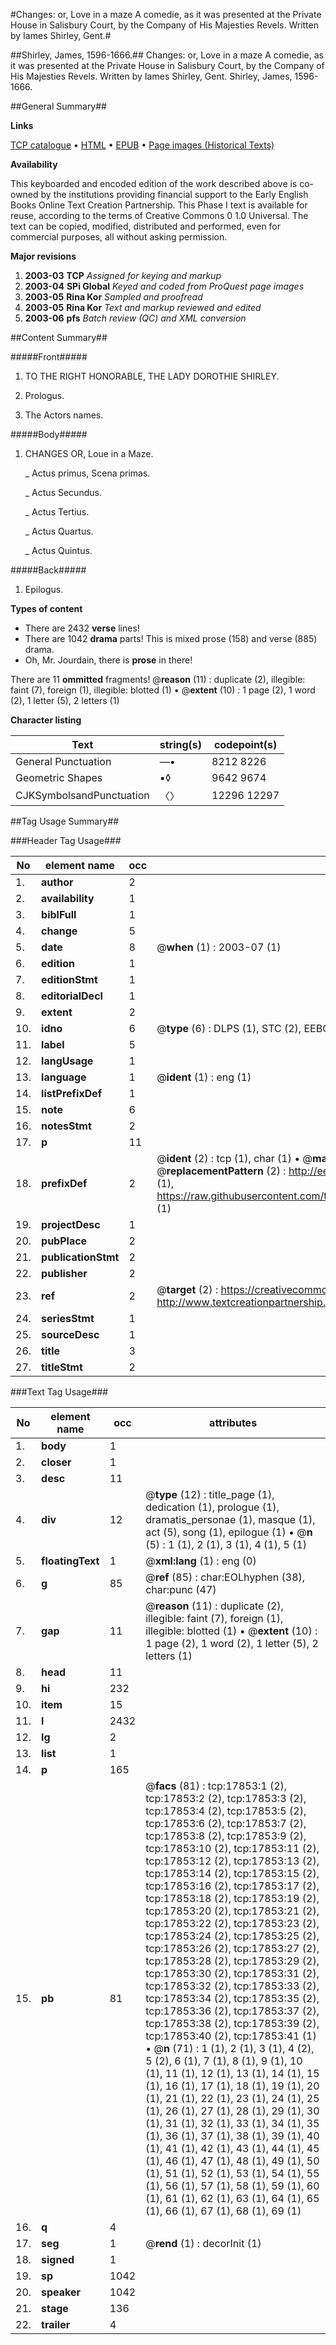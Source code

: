 #Changes: or, Love in a maze A comedie, as it was presented at the Private House in Salisbury Court, by the Company of His Majesties Revels. Written by Iames Shirley, Gent.#

##Shirley, James, 1596-1666.##
Changes: or, Love in a maze A comedie, as it was presented at the Private House in Salisbury Court, by the Company of His Majesties Revels. Written by Iames Shirley, Gent.
Shirley, James, 1596-1666.

##General Summary##

**Links**

[TCP catalogue](http://www.ota.ox.ac.uk/tcp/)  • 
[HTML](http://tei.it.ox.ac.uk/tcp/Texts-HTML/free/A12/A12129.html)  • 
[EPUB](http://tei.it.ox.ac.uk/tcp/Texts-EPUB/free/A12/A12129.epub) • 
[Page images (Historical Texts)](https://data.historicaltexts.jisc.ac.uk/view?pubId=eebo-99852528e&pageId=eebo-99852528e-17853-1)

**Availability**

This keyboarded and encoded edition of the
	       work described above is co-owned by the institutions
	       providing financial support to the Early English Books
	       Online Text Creation Partnership. This Phase I text is
	       available for reuse, according to the terms of Creative
	       Commons 0 1.0 Universal. The text can be copied,
	       modified, distributed and performed, even for
	       commercial purposes, all without asking permission.

**Major revisions**

1. __2003-03__ __TCP__ *Assigned for keying and markup*
1. __2003-04__ __SPi Global__ *Keyed and coded from ProQuest page images*
1. __2003-05__ __Rina Kor__ *Sampled and proofread*
1. __2003-05__ __Rina Kor__ *Text and markup reviewed and edited*
1. __2003-06__ __pfs__ *Batch review (QC) and XML conversion*

##Content Summary##

#####Front#####

1. TO THE RIGHT HONORABLE, THE LADY DOROTHIE SHIRLEY.

1. Prologus.

1. The Actors names.

#####Body#####

1. CHANGES OR, Loue in a Maze.

    _ Actus primus, Scena primas.

    _ Actus Secundus.

    _ Actus Tertius.

    _ Actus Quartus.

    _ Actus Quintus.

#####Back#####

1. Epilogus.

**Types of content**

  * There are 2432 **verse** lines!
  * There are 1042 **drama** parts! This is mixed prose (158) and verse (885) drama.
  * Oh, Mr. Jourdain, there is **prose** in there!

There are 11 **ommitted** fragments! 
 @__reason__ (11) : duplicate (2), illegible: faint (7), foreign (1), illegible: blotted (1)  •  @__extent__ (10) : 1 page (2), 1 word (2), 1 letter (5), 2 letters (1)

**Character listing**


|Text|string(s)|codepoint(s)|
|---|---|---|
|General Punctuation|—•|8212 8226|
|Geometric Shapes|▪◊|9642 9674|
|CJKSymbolsandPunctuation|〈〉|12296 12297|

##Tag Usage Summary##

###Header Tag Usage###

|No|element name|occ|attributes|
|---|---|---|---|
|1.|__author__|2||
|2.|__availability__|1||
|3.|__biblFull__|1||
|4.|__change__|5||
|5.|__date__|8| @__when__ (1) : 2003-07 (1)|
|6.|__edition__|1||
|7.|__editionStmt__|1||
|8.|__editorialDecl__|1||
|9.|__extent__|2||
|10.|__idno__|6| @__type__ (6) : DLPS (1), STC (2), EEBO-CITATION (1), PROQUEST (1), VID (1)|
|11.|__label__|5||
|12.|__langUsage__|1||
|13.|__language__|1| @__ident__ (1) : eng (1)|
|14.|__listPrefixDef__|1||
|15.|__note__|6||
|16.|__notesStmt__|2||
|17.|__p__|11||
|18.|__prefixDef__|2| @__ident__ (2) : tcp (1), char (1)  •  @__matchPattern__ (2) : ([0-9\-]+):([0-9IVX]+) (1), (.+) (1)  •  @__replacementPattern__ (2) : http://eebo.chadwyck.com/downloadtiff?vid=$1&page=$2 (1), https://raw.githubusercontent.com/textcreationpartnership/Texts/master/tcpchars.xml#$1 (1)|
|19.|__projectDesc__|1||
|20.|__pubPlace__|2||
|21.|__publicationStmt__|2||
|22.|__publisher__|2||
|23.|__ref__|2| @__target__ (2) : https://creativecommons.org/publicdomain/zero/1.0/ (1), http://www.textcreationpartnership.org/docs/. (1)|
|24.|__seriesStmt__|1||
|25.|__sourceDesc__|1||
|26.|__title__|3||
|27.|__titleStmt__|2||


###Text Tag Usage###

|No|element name|occ|attributes|
|---|---|---|---|
|1.|__body__|1||
|2.|__closer__|1||
|3.|__desc__|11||
|4.|__div__|12| @__type__ (12) : title_page (1), dedication (1), prologue (1), dramatis_personae (1), masque (1), act (5), song (1), epilogue (1)  •  @__n__ (5) : 1 (1), 2 (1), 3 (1), 4 (1), 5 (1)|
|5.|__floatingText__|1| @__xml:lang__ (1) : eng (0)|
|6.|__g__|85| @__ref__ (85) : char:EOLhyphen (38), char:punc (47)|
|7.|__gap__|11| @__reason__ (11) : duplicate (2), illegible: faint (7), foreign (1), illegible: blotted (1)  •  @__extent__ (10) : 1 page (2), 1 word (2), 1 letter (5), 2 letters (1)|
|8.|__head__|11||
|9.|__hi__|232||
|10.|__item__|15||
|11.|__l__|2432||
|12.|__lg__|2||
|13.|__list__|1||
|14.|__p__|165||
|15.|__pb__|81| @__facs__ (81) : tcp:17853:1 (2), tcp:17853:2 (2), tcp:17853:3 (2), tcp:17853:4 (2), tcp:17853:5 (2), tcp:17853:6 (2), tcp:17853:7 (2), tcp:17853:8 (2), tcp:17853:9 (2), tcp:17853:10 (2), tcp:17853:11 (2), tcp:17853:12 (2), tcp:17853:13 (2), tcp:17853:14 (2), tcp:17853:15 (2), tcp:17853:16 (2), tcp:17853:17 (2), tcp:17853:18 (2), tcp:17853:19 (2), tcp:17853:20 (2), tcp:17853:21 (2), tcp:17853:22 (2), tcp:17853:23 (2), tcp:17853:24 (2), tcp:17853:25 (2), tcp:17853:26 (2), tcp:17853:27 (2), tcp:17853:28 (2), tcp:17853:29 (2), tcp:17853:30 (2), tcp:17853:31 (2), tcp:17853:32 (2), tcp:17853:33 (2), tcp:17853:34 (2), tcp:17853:35 (2), tcp:17853:36 (2), tcp:17853:37 (2), tcp:17853:38 (2), tcp:17853:39 (2), tcp:17853:40 (2), tcp:17853:41 (1)  •  @__n__ (71) : 1 (1), 2 (1), 3 (1), 4 (2), 5 (2), 6 (1), 7 (1), 8 (1), 9 (1), 10 (1), 11 (1), 12 (1), 13 (1), 14 (1), 15 (1), 16 (1), 17 (1), 18 (1), 19 (1), 20 (1), 21 (1), 22 (1), 23 (1), 24 (1), 25 (1), 26 (1), 27 (1), 28 (1), 29 (1), 30 (1), 31 (1), 32 (1), 33 (1), 34 (1), 35 (1), 36 (1), 37 (1), 38 (1), 39 (1), 40 (1), 41 (1), 42 (1), 43 (1), 44 (1), 45 (1), 46 (1), 47 (1), 48 (1), 49 (1), 50 (1), 51 (1), 52 (1), 53 (1), 54 (1), 55 (1), 56 (1), 57 (1), 58 (1), 59 (1), 60 (1), 61 (1), 62 (1), 63 (1), 64 (1), 65 (1), 66 (1), 67 (1), 68 (1), 69 (1)|
|16.|__q__|4||
|17.|__seg__|1| @__rend__ (1) : decorInit (1)|
|18.|__signed__|1||
|19.|__sp__|1042||
|20.|__speaker__|1042||
|21.|__stage__|136||
|22.|__trailer__|4||
